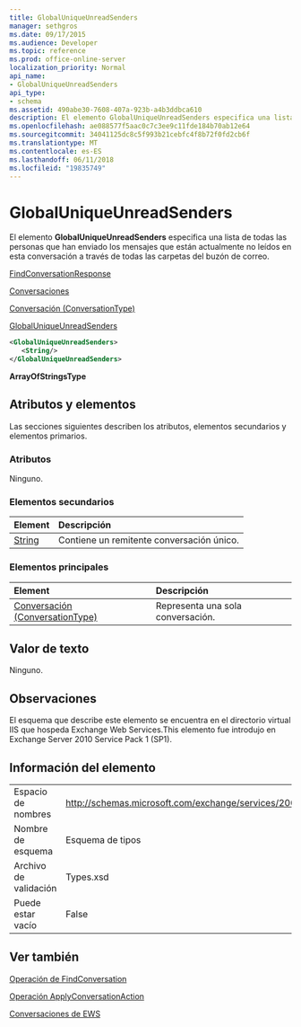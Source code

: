```yaml
---
title: GlobalUniqueUnreadSenders
manager: sethgros
ms.date: 09/17/2015
ms.audience: Developer
ms.topic: reference
ms.prod: office-online-server
localization_priority: Normal
api_name:
- GlobalUniqueUnreadSenders
api_type:
- schema
ms.assetid: 490abe30-7608-407a-923b-a4b3ddbca610
description: El elemento GlobalUniqueUnreadSenders especifica una lista de todas las personas que han enviado los mensajes que están actualmente no leídos en esta conversación a través de todas las carpetas del buzón de correo.
ms.openlocfilehash: ae088577f5aac0c7c3ee9c11fde184b70ab12e64
ms.sourcegitcommit: 34041125dc8c5f993b21cebfc4f8b72f0fd2cb6f
ms.translationtype: MT
ms.contentlocale: es-ES
ms.lasthandoff: 06/11/2018
ms.locfileid: "19835749"
---
```

# <a name="globaluniqueunreadsenders"></a>GlobalUniqueUnreadSenders

El elemento **GlobalUniqueUnreadSenders** especifica una lista de todas las personas que han enviado los mensajes que están actualmente no leídos en esta conversación a través de todas las carpetas del buzón de correo. 
  
[FindConversationResponse](findconversationresponse.md)
  
[Conversaciones](conversations-ex15websvcsotherref.md)
  
[Conversación (ConversationType)](conversation-conversationtype.md)
  
[GlobalUniqueUnreadSenders](globaluniqueunreadsenders.md)
  
```XML
<GlobalUniqueUnreadSenders>
   <String/>
</GlobalUniqueUnreadSenders>
```

 **ArrayOfStringsType**
## <a name="attributes-and-elements"></a>Atributos y elementos

Las secciones siguientes describen los atributos, elementos secundarios y elementos primarios.
  
### <a name="attributes"></a>Atributos

Ninguno.
  
### <a name="child-elements"></a>Elementos secundarios

|**Element**|**Descripción**|
|:-----|:-----|
|[String](string.md) <br/> |Contiene un remitente conversación único.  <br/> |
   
### <a name="parent-elements"></a>Elementos principales

|**Element**|**Descripción**|
|:-----|:-----|
|[Conversación (ConversationType)](conversation-conversationtype.md) <br/> |Representa una sola conversación.  <br/> |
   
## <a name="text-value"></a>Valor de texto

Ninguno.
  
## <a name="remarks"></a>Observaciones

El esquema que describe este elemento se encuentra en el directorio virtual IIS que hospeda Exchange Web Services.This elemento fue introdujo en Exchange Server 2010 Service Pack 1 (SP1).
  
## <a name="element-information"></a>Información del elemento

|||
|:-----|:-----|
|Espacio de nombres  <br/> |http://schemas.microsoft.com/exchange/services/2006/types  <br/> |
|Nombre de esquema  <br/> |Esquema de tipos  <br/> |
|Archivo de validación  <br/> |Types.xsd  <br/> |
|Puede estar vacío  <br/> |False  <br/> |
   
## <a name="see-also"></a>Ver también



[Operación de FindConversation](findconversation-operation.md)
  
[Operación ApplyConversationAction](applyconversationaction-operation.md)


[Conversaciones de EWS](http://msdn.microsoft.com/library/91e64629-db6c-4c94-9dcb-d386232e8467%28Office.15%29.aspx)

